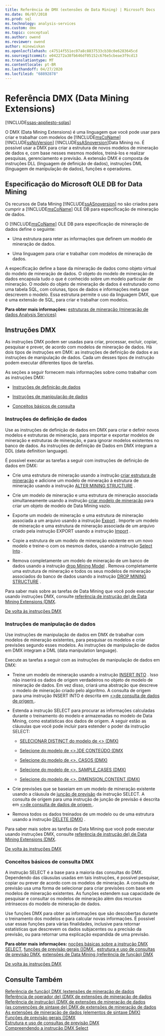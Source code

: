 ```yaml
---
title: Referência de DMX (extensões de Data Mining) | Microsoft Docs
ms.date: 06/07/2018
ms.prod: sql
ms.technology: analysis-services
ms.custom: dmx
ms.topic: conceptual
ms.author: owend
ms.reviewer: owend
author: minewiskan
ms.openlocfilehash: c47514f551ec07a8c8837533cb38c0e6283645cd
ms.sourcegitcommit: e042272a38fb646df05152c676e5cbeae3f9cd13
ms.translationtype: MT
ms.contentlocale: pt-BR
ms.lasthandoff: 04/27/2020
ms.locfileid: "68892878"
---
```

# <a name="data-mining-extensions-dmx-reference"></a>Referência DMX (Data Mining Extensions)
[!INCLUDE[ssas-appliesto-sqlas](../includes/ssas-appliesto-sqlas.md)]

  O DMX (Data Mining Extensions) é uma linguagem que você pode usar para criar e trabalhar com modelos de [!INCLUDE[msCoName](../includes/msconame-md.md)] [!INCLUDE[ssNoVersion](../includes/ssnoversion-md.md)] [!INCLUDE[ssASnoversion](../includes/ssasnoversion-md.md)]Data Mining no. É possível usar a DMX para criar a estrutura de novos modelos de mineração de dados e, com base nesses mesmos modelos, treiná-los e realizar pesquisas, gerenciamento e previsão. A extensão DMX é composta de instruções DLL (linguagem de definição de dados), instruções DML (linguagem de manipulação de dados), funções e operadores.  
  
## <a name="microsoft-ole-db-for-data-mining-specification"></a>Especificação do Microsoft OLE DB for Data Mining  
 Os recursos de Data Mining [!INCLUDE[ssASnoversion](../includes/ssasnoversion-md.md)] no são criados para cumprir a [!INCLUDE[msCoName](../includes/msconame-md.md)] OLE DB para especificação de mineração de dados.  
  
 O [!INCLUDE[msCoName](../includes/msconame-md.md)] OLE DB para especificação de mineração de dados define o seguinte:  
  
-   Uma estrutura para reter as informações que definem um modelo de mineração de dados.  
  
-   Uma linguagem para criar e trabalhar com modelos de mineração de dados.  
  
 A especificação define a base da mineração de dados como objeto virtual do modelo de mineração de dados. O objeto do modelo de mineração de dados encapsula tudo o que é conhecido sobre um modelo particular de mineração. O modelo do objeto de mineração de dados é estruturado como uma tabela SQL, com colunas, tipos de dados e informações meta que descrevem o modelo. Essa estrutura permite o uso da linguagem DMX, que é uma extensão de SQL, para criar e trabalhar com modelos.  
  
 **Para obter mais informações:** [estruturas de mineração &#40;mineração de dados Analysis Services&#41;](https://docs.microsoft.com/analysis-services/data-mining/mining-structures-analysis-services-data-mining)  
  
##  <a name="dmx-statements"></a><a name="BKMK_DMXStatements"></a>Instruções DMX  
 As instruções DMX podem ser usadas para criar, processar, excluir, copiar, pesquisar e prever, de acordo com modelos de mineração de dados. Há dois tipos de instruções em DMX: as instruções de definição de dados e as instruções de manipulação de dados. Cada um desses tipos de instrução podem executar diferentes tipos de tarefas.  
  
 As seções a seguir fornecem mais informações sobre como trabalhar com as instruções DMX:  
  
-   [Instruções de definição de dados](#BKMK_DDL)  
  
-   [Instruções de manipulação de dados](#BKMK_DML)  
  
-   [Conceitos básicos de consulta](#BKMK_Queries)  
  
###  <a name="data-definition-statements"></a><a name="BKMK_DDL"></a>Instruções de definição de dados  
 Use as instruções de definição de dados em DMX para criar e definir novos modelos e estruturas de mineração, para importar e exportar modelos de mineração e estruturas de mineração, e para ignorar modelos existentes no banco de dados. As instruções de definição de Dados em DMX integram a DDL (data definition language).  
  
 É possível executar as tarefas a seguir com instruções de definição de dados em DMX:  
  
-   Crie uma estrutura de mineração usando a instrução [criar estrutura de mineração](../dmx/create-mining-structure-dmx.md) e adicione um modelo de mineração à estrutura de mineração usando a instrução [ALTER MINING STRUCTURE](../dmx/alter-mining-structure-dmx.md) .  
  
-   Crie um modelo de mineração e uma estrutura de mineração associada simultaneamente usando a instrução [criar modelo de mineração](../dmx/create-mining-model-dmx.md) para criar um objeto de modelo de Data Mining vazio.  
  
-   Exporte um modelo de mineração e uma estrutura de mineração associada a um arquivo usando a instrução [Export](../dmx/export-dmx.md) . Importe um modelo de mineração e uma estrutura de mineração associada de um arquivo criado pela instrução EXPORT usando a instrução [Import](../dmx/import-dmx.md) .  
  
-   Copie a estrutura de um modelo de mineração existente em um novo modelo e treine-o com os mesmos dados, usando a instrução [Select Into](../dmx/select-into-dmx.md) .  
  
-   Remova completamente um modelo de mineração de um banco de dados usando a instrução [drop Mining Model](../dmx/drop-mining-model-dmx.md) . Remova completamente uma estrutura de mineração e todos os seus modelos de mineração associados do banco de dados usando a instrução [DROP MINING STRUCTURE](../dmx/drop-mining-structure-dmx.md) .  
  
 Para saber mais sobre as tarefas de Data Mining que você pode executar usando instruções DMX, consulte [referência de instrução de&#41; de Data Mining Extensions &#40;DMX](../dmx/data-mining-extensions-dmx-statements.md).  
  
 [De volta às instruções DMX](#BKMK_DMXStatements)  
  
###  <a name="data-manipulation-statements"></a><a name="BKMK_DML"></a>Instruções de manipulação de dados  
 Use instruções de manipulação de dados em DMX de trabalhar com modelos de mineração existentes, para pesquisar os modelos e criar previsões segundo esses modelos. As instruções de manipulação de dados em DMX integram a DML (data manipulation language).  
  
 Execute as tarefas a seguir com as instruções de manipulação de dados em DMX:  
  
-   Treine um modelo de mineração usando a instrução [INSERT INTO](../dmx/insert-into-dmx.md) . Isso não inserirá os dados de origem verdadeiros no objeto de modelo de mineração de dados. Em vez disso, criará uma abstração que descreve o modelo de mineração criado pelo algoritmo. A consulta de origem para uma instrução INSERT INTO é descrita em [ \<>de consulta de dados de origem ](../dmx/source-data-query.md).  
  
-   Estenda a instrução SELECT para procurar as informações calculadas durante o treinamento do modelo e armazenadas no modelo de Data Mining, como estatísticas dos dados de origem. A seguir estão as cláusulas que você pode incluir para estender o poder da instrução SELECT:  
  
    -   [SELECIONAR DISTINCT do modelo de &#60;&#62; &#40;DMX&#41;](../dmx/select-distinct-from-model-dmx.md)  
  
    -   [Selecione do modelo de &#60;&#62;.&#41;DE CONTEÚDO &#40;DMX](../dmx/select-from-model-content-dmx.md)  
  
    -   [Selecione do modelo de &#60;&#62;. CASOS &#40;DMX&#41;](../dmx/select-from-model-cases-dmx.md)  
  
    -   [Selecione do modelo de &#60;&#62;. SAMPLE_CASES &#40;DMX&#41;](../dmx/select-from-model-sample-cases-dmx.md)  
  
    -   [Selecione do modelo de &#60;&#62;. DIMENSION_CONTENT &#40;DMX&#41;](../dmx/select-from-model-dimension-content-dmx.md)  
  
-   Crie previsões que se baseiam em um modelo de mineração existente usando a cláusula de [junção de previsão](../dmx/select-from-model-prediction-join-dmx.md) da instrução SELECT. A consulta de origem para uma instrução de junção de previsão é descrita em [ \<>de consulta de dados de origem ](../dmx/source-data-query.md).  
  
-   Remova todos os dados treinados de um modelo ou de uma estrutura usando a instrução [DELETE &#40;DMX&#41;](../dmx/delete-dmx.md) .  
  
 Para saber mais sobre as tarefas de Data Mining que você pode executar usando instruções DMX, consulte [referência de instrução de&#41; de Data Mining Extensions &#40;DMX](../dmx/data-mining-extensions-dmx-statements.md).  
  
 [De volta às instruções DMX](#BKMK_DMXStatements)  
  
###  <a name="dmx-query-fundamentals"></a><a name="BKMK_Queries"></a>Conceitos básicos de consulta DMX  
 A instrução SELECT é a base para a maioria das consultas do DMX. Dependendo das cláusulas usadas em tais instruções, é possível pesquisar, copiar ou prever de acordo com os modelos de mineração. A consulta de previsão usa uma forma de selecionar para criar previsões com base em modelos de mineração existentes. As funções estendem sua capacidade de pesquisar e consultar os modelos de mineração além dos recursos intrínsecos do modelo de mineração de dados.  
  
 Use funções DMX para obter as informações que são descobertas durante o treinamento dos modelos e para calcular novas informações. É possível usar essas funções para várias finalidades, inclusive para retornar estatísticas que descrevem os dados subjacentes ou a precisão da previsão, ou para retornar uma explicação expandida de uma previsão.  
  
 **Para obter mais**  **informações:** [noções básicas sobre a instrução DMX SELECT](../dmx/understanding-the-dmx-select-statement.md), [funções de previsão gerais &#40;&#41;DMX ](../dmx/general-prediction-functions-dmx.md), [estrutura e uso de consultas de previsão DMX](../dmx/structure-and-usage-of-dmx-prediction-queries.md), [extensões de Data Mining &#40;referência de função&#41; DMX](../dmx/data-mining-extensions-dmx-function-reference.md)  
  
 [De volta às instruções DMX](#BKMK_DMXStatements)  
  
## <a name="see-also"></a>Consulte Também  
 [Referência de função&#41; DMX &#40;extensões de mineração de dados](../dmx/data-mining-extensions-dmx-function-reference.md)   
 [Referência de operador de&#41; &#40;DMX de extensões de mineração de dados](../dmx/data-mining-extensions-dmx-operator-reference.md)   
 [Referência de instrução&#41; &#40;DMX de extensões de mineração de dados](../dmx/data-mining-extensions-dmx-statements.md)   
 [&#40;as convenções de sintaxe de&#41; DMX de extensões de mineração de dados](../dmx/data-mining-extensions-dmx-syntax-conventions.md)   
 [As extensões de mineração de dados &#40;elementos de sintaxe DMX&#41;](../dmx/data-mining-extensions-dmx-syntax-elements.md)   
 [Funções de previsão gerais &#40;&#41;DMX](../dmx/general-prediction-functions-dmx.md)   
 [Estrutura e uso de consultas de previsão DMX](../dmx/structure-and-usage-of-dmx-prediction-queries.md)   
 [Compreendendo a instrução DMX Select](../dmx/understanding-the-dmx-select-statement.md)  
  
  
